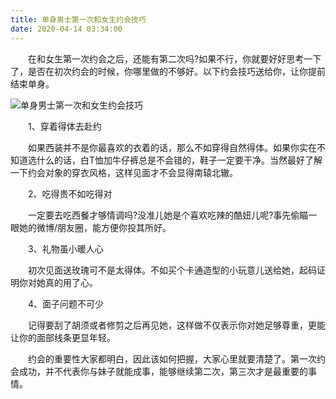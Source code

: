 ```yaml
---
title: 单身男士第一次和女生约会技巧
date: 2020-04-14 03:34:00
---
```




　　在和女生第一次约会之后，还能有第二次吗?如果不行，你就要好好思考一下了，是否在初次约会的时候，你哪里做的不够好。以下约会技巧送给你，让你提前结束单身。

![单身男士第一次和女生约会技巧](/img/bc655bed2284fd340445653c3cbef38b.jpg)

　　1、穿着得体去赴约

　　如果西装并不是你最喜欢的衣着的话，那么不如穿得自然得体。如果你实在不知道选什么的话，白T恤加牛仔裤总是不会错的，鞋子一定要干净。当然最好了解一下约会对象的穿衣风格，这样见面才不会显得南辕北辙。

　　2、吃得贵不如吃得对

　　一定要去吃西餐才够情调吗?没准儿她是个喜欢吃辣的酷妞儿呢?事先偷瞄一眼她的微博/朋友圈，能方便你投其所好。

　　3、礼物虽小暖人心

　　初次见面送玫瑰可不是太得体。不如买个卡通造型的小玩意儿送给她，起码证明你对她真的用了心。

　　4、面子问题不可少

　　记得要刮了胡须或者修剪之后再见她，这样做不仅表示你对她足够尊重，更能让你的面部线条更显年轻。

　　约会的重要性大家都明白，因此该如何把握，大家心里就要清楚了。第一次约会成功，并不代表你与妹子就能成事，能够继续第二次，第三次才是最重要的事情。